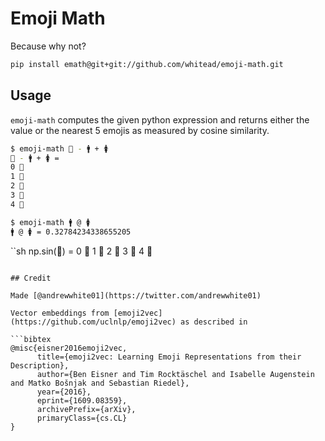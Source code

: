 # Emoji Math

Because why not?


```sh
pip install emath@git+git://github.com/whitead/emoji-math.git
```

## Usage

`emoji-math` computes the given python expression and returns either the value or the nearest
5 emojis as measured by cosine similarity.

```sh
$ emoji-math 👑 - 🚹 + 🚺
👑 - 🚹 + 🚺 =
0 👑
1 👸
2 🏰
3 🎎
4 💂
```

```sh
$ emoji-math 🚹 @ 🚺
🚹 @ 🚺 = 0.32784234338655205
```

``sh
np.sin(🏰) =
0 🏰
1 🏯
2 👸
3 👳
4 🎩
```

## Credit

Made [@andrewwhite01](https://twitter.com/andrewwhite01)

Vector embeddings from [emoji2vec](https://github.com/uclnlp/emoji2vec) as described in

```bibtex
@misc{eisner2016emoji2vec,
      title={emoji2vec: Learning Emoji Representations from their Description},
      author={Ben Eisner and Tim Rocktäschel and Isabelle Augenstein and Matko Bošnjak and Sebastian Riedel},
      year={2016},
      eprint={1609.08359},
      archivePrefix={arXiv},
      primaryClass={cs.CL}
}
```